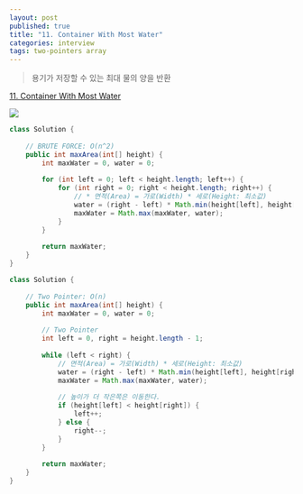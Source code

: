 ```yaml
---
layout: post
published: true
title: "11. Container With Most Water"
categories: interview
tags: two-pointers array
---
```


> 용기가 저장할 수 있는 최대 물의 양을 반환

[11. Container With Most Water](https://leetcode.com/problems/container-with-most-water/)

![](https://s3-lc-upload.s3.amazonaws.com/uploads/2018/07/17/question_11.jpg)

```java
class Solution {
    
    // BRUTE FORCE: O(n^2)
    public int maxArea(int[] height) {
        int maxWater = 0, water = 0;
        
        for (int left = 0; left < height.length; left++) {
            for (int right = 0; right < height.length; right++) {
                // * 면적(Area) = 가로(Width) * 세로(Height: 최소값)
                water = (right - left) * Math.min(height[left], height[right]);
                maxWater = Math.max(maxWater, water);
            }
        }
                    
        return maxWater;
    }
}
```

```java
class Solution {
    
    // Two Pointer: O(n)
    public int maxArea(int[] height) {
        int maxWater = 0, water = 0;
        
        // Two Pointer
        int left = 0, right = height.length - 1;
        
        while (left < right) {
            // 면적(Area) = 가로(Width) * 세로(Height: 최소값)
            water = (right - left) * Math.min(height[left], height[right]);
            maxWater = Math.max(maxWater, water);
            
            // 높이가 더 작은쪽은 이동한다.
            if (height[left] < height[right]) {
                left++;
            } else {
                right--;
            }
        }
                    
        return maxWater;
    }
}
```